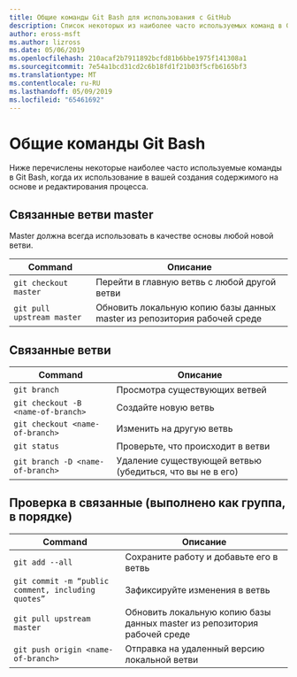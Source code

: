 ```yaml
---
title: Общие команды Git Bash для использования с GitHub
description: Список некоторых из наиболее часто используемых команд в Git Bash при работе с GitHub.
author: eross-msft
ms.author: lizross
ms.date: 05/06/2019
ms.openlocfilehash: 210acaf2b7911892bcfd81b6bbe1975f141308a1
ms.sourcegitcommit: 7e54a1bcd31cd2c6b18fd1f21b03f5cfb6165bf3
ms.translationtype: MT
ms.contentlocale: ru-RU
ms.lasthandoff: 05/09/2019
ms.locfileid: "65461692"
---
```

# <a name="common-git-bash-commands"></a>Общие команды Git Bash

Ниже перечислены некоторые наиболее часто используемые команды в Git Bash, когда их использование в вашей создания содержимого на основе и редактирования процесса.

## <a name="master-branch-related"></a>Связанные ветви master

Master должна всегда использовать в качестве основы любой новой ветви.

| Command | Описание |
|---------|-------------|
| `git checkout master` | Перейти в главную ветвь с любой другой ветви |
| `git pull upstream master` | Обновить локальную копию базы данных master из репозитория рабочей среде |

## <a name="branch-related"></a>Связанные ветви

| Command | Описание |
|---------|-------------|
| `git branch` | Просмотра существующих ветвей |
| `git checkout -B <name-of-branch>` | Создайте новую ветвь |
| `git checkout <name-of-branch>` | Изменить на другую ветвь |
| `git status` | Проверьте, что происходит в ветви |
| `git branch -D <name-of-branch>` | Удаление существующей ветвью (убедиться, что вы не в его) |

## <a name="check-in-related-done-as-a-group-in-order"></a>Проверка в связанные (выполнено как группа, в порядке)

| Command | Описание |
|---------|-------------|
| `git add --all` | Сохраните работу и добавьте его в ветвь |
| `git commit -m “public comment, including quotes”` | Зафиксируйте изменения в ветвь |
| `git pull upstream master` | Обновить локальную копию базы данных master из репозитория рабочей среде |
| `git push origin <name-of-branch>` | Отправка на удаленный версию локальной ветви |
